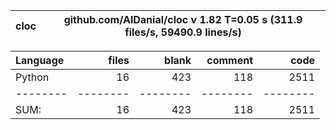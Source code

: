 cloc|github.com/AlDanial/cloc v 1.82  T=0.05 s (311.9 files/s, 59490.9 lines/s)
--- | ---

Language|files|blank|comment|code
:-------|-------:|-------:|-------:|-------:
Python|16|423|118|2511
--------|--------|--------|--------|--------
SUM:|16|423|118|2511
